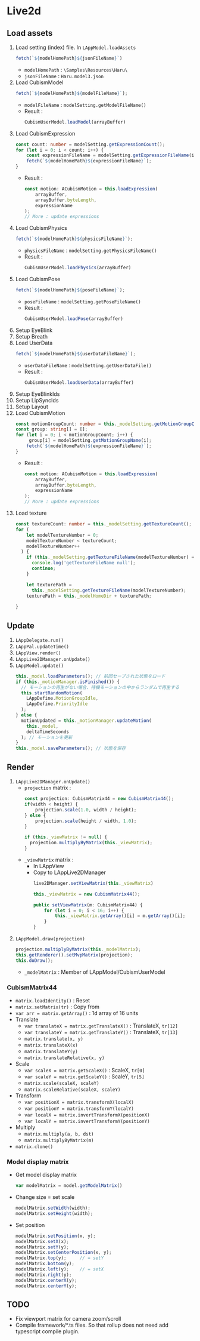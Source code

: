 # Live2d

## Load assets

1. Load setting (index) file. In `LAppModel.loadAssets`
    ```ts
    fetch(`${modelHomePath}${jsonFileName}`)
    ```
    - `modelHomePath` : `\Samples\Resources\Haru\`
    - `jsonFileName` : `Haru.model3.json`
1. Load CubismModel
    ```ts
    fetch(`${modelHomePath}${modelFileName}`);
    ```
    - `modelFileName` : `modelSetting.getModelFileName()`
    - Result : 
        ```ts
        CubismUserModel.loadModel(arrayBuffer)
        ```
1. Load CubismExpression
    ```ts
    const count: number = modelSetting.getExpressionCount();
    for (let i = 0; i < count; i++) {
        const expressionFileName = modelSetting.getExpressionFileName(i);
        fetch(`${modelHomePath}${expressionFileName}`);
    }
    ```
    - Result : 
        ```ts
        const motion: ACubismMotion = this.loadExpression(
            arrayBuffer,
            arrayBuffer.byteLength,
            expressionName
        );
        // More : update expressions
        ```
1. Load CubismPhysics
    ```ts
    fetch(`${modelHomePath}${physicsFileName}`);
    ```
    - `physicsFileName` : `modelSetting.getPhysicsFileName()`
    - Result : 
        ```ts
        CubismUserModel.loadPhysics(arrayBuffer)
        ```
1. Load CubismPose
    ```ts
    fetch(`${modelHomePath}${poseFileName}`);
    ```
    - `poseFileName` : `modelSetting.getPoseFileName()`
    - Result : 
        ```ts
        CubismUserModel.loadPose(arrayBuffer)
        ```
1. Setup EyeBlink
1. Setup Breath
1. Load UserData
    ```ts
    fetch(`${modelHomePath}${userDataFileName}`);
    ```
    - `userDataFileName` : `modelSetting.getUserDataFile()`
    - Result : 
        ```ts
        CubismUserModel.loadUserData(arrayBuffer)
        ```
1. Setup EyeBlinkIds
1. Setup LipSyncIds
1. Setup Layout
1. Load CubismMotion
    ```ts    
    const motionGroupCount: number = this._modelSetting.getMotionGroupCount();
    const group: string[] = [];
    for (let i = 0; i < motionGroupCount; i++) {
         group[i] = modelSetting.getMotionGroupName(i);
        fetch(`${modelHomePath}${expressionFileName}`);
    }
    ```
    - Result : 
        ```ts
        const motion: ACubismMotion = this.loadExpression(
            arrayBuffer,
            arrayBuffer.byteLength,
            expressionName
        );
        // More : update expressions
        ```
1. Load texture
    ```ts
    const textureCount: number = this._modelSetting.getTextureCount();
    for (
        let modelTextureNumber = 0;
        modelTextureNumber < textureCount;
        modelTextureNumber++
      ) {
        if (this._modelSetting.getTextureFileName(modelTextureNumber) == '') {
          console.log('getTextureFileName null');
          continue;
        }

        let texturePath =
          this._modelSetting.getTextureFileName(modelTextureNumber);
        texturePath = this._modelHomeDir + texturePath;
        
    }
    ```

## Update

1. `LAppDelegate.run()`
1. `LAppPal.updateTime()`
1. `LAppView.render()`
1. `LAppLive2DManager.onUpdate()`
1. `LAppModel.update()`
    ```ts
    this._model.loadParameters(); // 前回セーブされた状態をロード
    if (this._motionManager.isFinished()) {
      // モーションの再生がない場合、待機モーションの中からランダムで再生する
      this.startRandomMotion(
        LAppDefine.MotionGroupIdle,
        LAppDefine.PriorityIdle
      );
    } else {
      motionUpdated = this._motionManager.updateMotion(
        this._model,
        deltaTimeSeconds
      ); // モーションを更新
    }
    this._model.saveParameters(); // 状態を保存
    ```    

## Render

1. `LAppLive2DManager.onUpdate()`
    - `projection` matrix :
        ```ts
        const projection: CubismMatrix44 = new CubismMatrix44();
        if(width < height) {
            projection.scale(1.0, width / height);
        } else {
            projection.scale(height / width, 1.0);
        }

        if (this._viewMatrix != null) {
          projection.multiplyByMatrix(this._viewMatrix);
        }
        ```
    - `_viewMatrix` matrix :
        - In LAppView
        - Copy to LAppLive2DManager
            ```ts
            live2DManager.setViewMatrix(this._viewMatrix)
            ```
            ```ts
            this._viewMatrix = new CubismMatrix44();
            
            public setViewMatrix(m: CubismMatrix44) {
                for (let i = 0; i < 16; i++) {
                    this._viewMatrix.getArray()[i] = m.getArray()[i];
                }
            }
            ```
1. `LAppModel.draw(projection)`
    ```ts
    projection.multiplyByMatrix(this._modelMatrix);
    this.getRenderer().setMvpMatrix(projection);
    this.doDraw();
    ```
    - `_modelMatrix` : Member of LAppModel/CubismUserModel

### CubismMatrix44

- `matrix.loadIdentity()` : Reset
- `matrix.setMatrix(tr)` : Copy from
- `var arr = matrix.getArray()` : 1d array of 16 units
- Translate
    - `var translateX = matrix.getTranslateX()` : TranslateX, `tr[12]`
    - `var translateY = matrix.getTranslateY()` : TranslateX, `tr[13]`
    - `matrix.translate(x, y)`
    - `matrix.translateX(x)`
    - `matrix.translateY(y)`
    - `matrix.translateRelative(x, y)`
- Scale
    - `var scaleX = matrix.getScaleX()` : ScaleX, `tr[0]`
    - `var scaleY = matrix.getScaleY()` : ScaleY, `tr[5]`
    - `matrix.scale(scaleX, scaleY)`
    - `matrix.scaleRelative(scaleX, scaleY)`
- Transform
    - `var positionX = matrix.transformX(localX)`
    - `var positionY = matrix.transformY(localY)`
    - `var localX = matrix.invertTransformX(positionX)`
    - `var localY = matrix.invertTransformY(positionY)`
- Multiply
    - `matrix.multiply(a, b, dst)`
    - `matrix.multiplyByMatrix(m)`
- `matrix.clone()`

### Model display matrix

- Get model display matrix
    ```ts
    var modelMatrix = model.getModelMatrix()
    ```
- Change size = set scale
    ```ts
    modelMatrix.setWidth(width);
    modelMatrix.setHeight(width);
    ```
- Set position
    ```ts
    modelMatrix.setPosition(x, y);
    modelMatrix.setX(x);
    modelMatrix.setY(y);
    modelMatrix.setCenterPosition(x, y);
    modelMatrix.top(y);     // = setY
    modelMatrix.bottom(y);
    modelMatrix.left(y);    // = setX
    modelMatrix.right(y);
    modelMatrix.centerX(y);
    modelMatrix.centerY(y);
    ```

## TODO

- Fix viewport matrix for camera zoom/scroll
- Compile framework/*.ts files. So that rollup does not need add typescript compile plugin.

